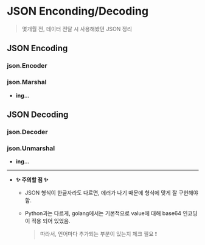# JSON Enconding/Decoding
> 몇개월 전, 데이터 전달 시 사용해봤던 JSON 정리

## JSON Encoding
### json.Encoder
### json.Marshal
+ **ing...** 

## JSON Decoding
### json.Decoder
### json.Unmarshal
+ **ing...** 

- - - - - - - - - - - - -
+ **✨ 주의할 점 ✨**

   + JSON 형식이 한글자라도 다르면, 에러가 나기 때문에 형식에 맞게 잘 구현해야 함.   


   + Python과는 다르게, golang에서는 기본적으로 value에 대해 base64 인코딩이 적용 되어 있었음.   


      > 따라서, 언어마다 추가되는 부분이 있는지 체크 필요 ❗   


